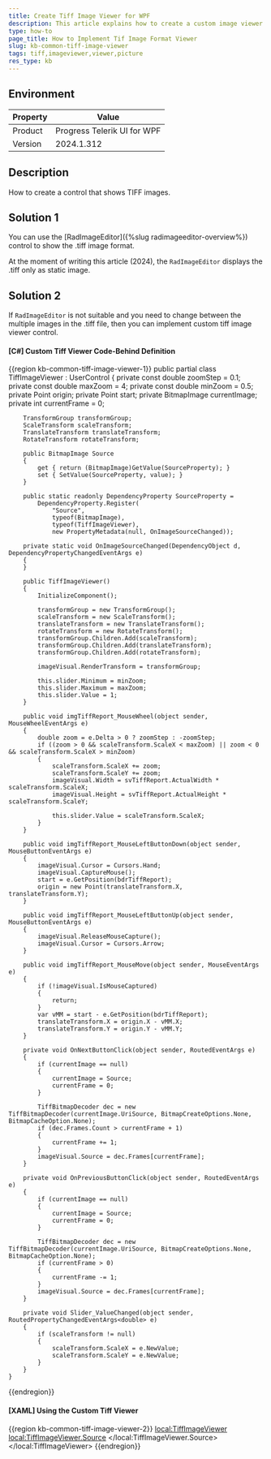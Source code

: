 ```yaml
---
title: Create Tiff Image Viewer for WPF
description: This article explains how to create a custom image viewer control that shows .tiff images 
type: how-to
page_title: How to Implement Tif Image Format Viewer
slug: kb-common-tiff-image-viewer
tags: tiff,imageviewer,viewer,picture
res_type: kb
---
```


## Environment

| Property | Value |
|----------|-------|
| Product  | Progress Telerik UI for WPF |
| Version  | 2024.1.312 |

## Description

How to create a control that shows TIFF images.

## Solution 1

You can use the [RadImageEditor]({%slug radimageeditor-overview%}) control to show the .tiff image format. 

At the moment of writing this article (2024), the `RadImageEditor` displays the .tiff only as static image.

## Solution 2

If `RadImageEditor` is not suitable and you need to change between the multiple images in the .tiff file, then you can implement custom tiff image viewer control.

#### __[C#] Custom Tiff Viewer Code-Behind Definition__
{{region kb-common-tiff-image-viewer-1}}
	public partial class TiffImageViewer : UserControl
	{
		private const double zoomStep = 0.1;
		private const double maxZoom = 4;
		private const double minZoom = 0.5;
		private Point origin;
		private Point start;
		private BitmapImage currentImage;
		private int currentFrame = 0;

		TransformGroup transformGroup;
		ScaleTransform scaleTransform;
		TranslateTransform translateTransform;
		RotateTransform rotateTransform;

		public BitmapImage Source
		{
			get { return (BitmapImage)GetValue(SourceProperty); }
			set { SetValue(SourceProperty, value); }
		}

		public static readonly DependencyProperty SourceProperty =
			DependencyProperty.Register(
				"Source", 
				typeof(BitmapImage),
				typeof(TiffImageViewer), 
				new PropertyMetadata(null, OnImageSourceChanged));

		private static void OnImageSourceChanged(DependencyObject d, DependencyPropertyChangedEventArgs e)
		{
		}

		public TiffImageViewer()
		{
			InitializeComponent();

			transformGroup = new TransformGroup();
			scaleTransform = new ScaleTransform();
			translateTransform = new TranslateTransform();
			rotateTransform = new RotateTransform();
			transformGroup.Children.Add(scaleTransform);            
			transformGroup.Children.Add(translateTransform);
			transformGroup.Children.Add(rotateTransform);

			imageVisual.RenderTransform = transformGroup;

			this.slider.Minimum = minZoom;
			this.slider.Maximum = maxZoom;
			this.slider.Value = 1;
		}

		public void imgTiffReport_MouseWheel(object sender, MouseWheelEventArgs e)
		{   
			double zoom = e.Delta > 0 ? zoomStep : -zoomStep;            
			if ((zoom > 0 && scaleTransform.ScaleX < maxZoom) || zoom < 0 && scaleTransform.ScaleX > minZoom)
			{
				scaleTransform.ScaleX += zoom;
				scaleTransform.ScaleY += zoom;
				imageVisual.Width = svTiffReport.ActualWidth * scaleTransform.ScaleX;
				imageVisual.Height = svTiffReport.ActualHeight * scaleTransform.ScaleY;

				this.slider.Value = scaleTransform.ScaleX;
			}
		}

		public void imgTiffReport_MouseLeftButtonDown(object sender, MouseButtonEventArgs e)
		{
			imageVisual.Cursor = Cursors.Hand;
			imageVisual.CaptureMouse();
			start = e.GetPosition(bdrTiffReport);
			origin = new Point(translateTransform.X, translateTransform.Y);
		}

		public void imgTiffReport_MouseLeftButtonUp(object sender, MouseButtonEventArgs e)
		{
			imageVisual.ReleaseMouseCapture();
			imageVisual.Cursor = Cursors.Arrow;
		}

		public void imgTiffReport_MouseMove(object sender, MouseEventArgs e)
		{
			if (!imageVisual.IsMouseCaptured)
			{
				return;
			}
			var vMM = start - e.GetPosition(bdrTiffReport);
			translateTransform.X = origin.X - vMM.X;
			translateTransform.Y = origin.Y - vMM.Y;
		}

		private void OnNextButtonClick(object sender, RoutedEventArgs e)
		{
			if (currentImage == null)
			{
				currentImage = Source;
				currentFrame = 0;
			}

			TiffBitmapDecoder dec = new TiffBitmapDecoder(currentImage.UriSource, BitmapCreateOptions.None, BitmapCacheOption.None);
			if (dec.Frames.Count > currentFrame + 1)
			{
				currentFrame += 1;
			}
			imageVisual.Source = dec.Frames[currentFrame];
		}

		private void OnPreviousButtonClick(object sender, RoutedEventArgs e)
		{
			if (currentImage == null)
			{
				currentImage = Source;
				currentFrame = 0;
			}

			TiffBitmapDecoder dec = new TiffBitmapDecoder(currentImage.UriSource, BitmapCreateOptions.None, BitmapCacheOption.None);
			if (currentFrame > 0)
			{
				currentFrame -= 1;
			}
			imageVisual.Source = dec.Frames[currentFrame];
		}

		private void Slider_ValueChanged(object sender, RoutedPropertyChangedEventArgs<double> e)
		{
			if (scaleTransform != null)
			{
				scaleTransform.ScaleX = e.NewValue;
				scaleTransform.ScaleY = e.NewValue;
			}            
		}
	}
{{endregion}}

#### __[XAML] Using the Custom Tiff Viewer__
{{region kb-common-tiff-image-viewer-2}}
	<local:TiffImageViewer>
		<local:TiffImageViewer.Source>
			<BitmapImage UriSource="sample.tiff" />
		</local:TiffImageViewer.Source>
	</local:TiffImageViewer>
{{endregion}}


